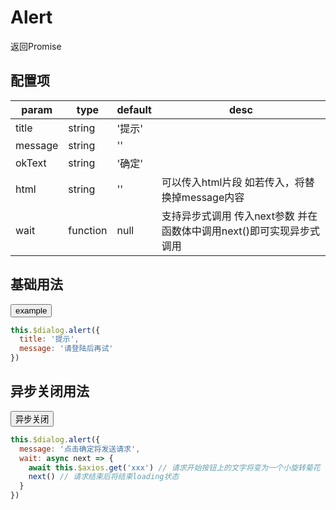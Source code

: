 <script>
export default {
  mounted () {
    let dialogX = new window.VueDialogX(window.Vue)
    window.dialogX = dialogX
  }
}
</script>

# Alert

返回Promise

## 配置项

param   | type   | default | desc
|----   | ----   | ------- | ----
title   | string | '提示'   
message | string | ''
okText  | string | '确定'
html    | string | ''      | 可以传入html片段 如若传入，将替换掉message内容
wait    | function | null | 支持异步式调用 传入next参数 并在函数体中调用next()即可实现异步式调用

## 基础用法

<button class="button" onclick="window.dialogX.alert({message: '普通弹窗'})">example</button>

``` js
this.$dialog.alert({
  title: '提示',
  message: '请登陆后再试'
})
```
## 异步关闭用法

<button class="button" onclick="window.dialogX.alert({message: '异步关闭的弹窗', wait: next => setTimeout(() => next(), 1500) })">异步关闭</button>

``` js
this.$dialog.alert({
  message: '点击确定将发送请求',
  wait: async next => {
    await this.$axios.get('xxx') // 请求开始按钮上的文字将变为一个小旋转菊花
    next() // 请求结束后将结束loading状态
  }
})
```
<!-- <button onclick="window.dialogX.alert({html: '<p>渲染p标签</p>'})">渲染html</button>

## 渲染html文本用法

::: tip
全系列支持渲染html

包括alert confirm prompt actions 以及 dialog
本文档案例仅展示
:::

``` js
this.$dialog.alert({
  html: '<p>渲染p标签</p>'
})
``` -->
